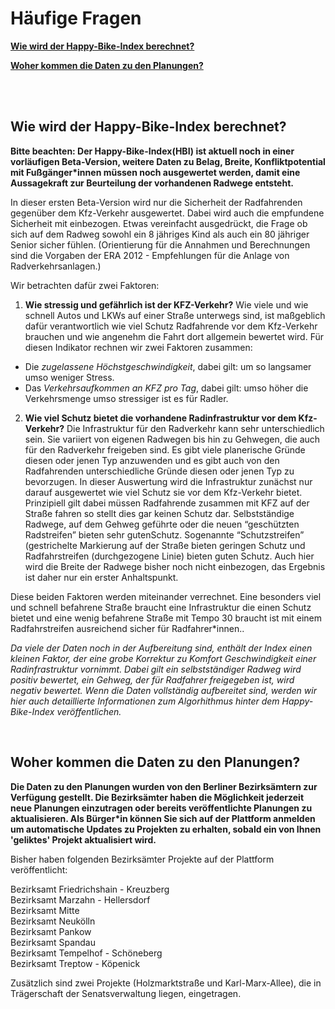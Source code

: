 # Häufige Fragen

**[Wie wird der Happy-Bike-Index berechnet?](#Wie-wird-der-Happy-Bike-Index-berechnet?)**  

**[Woher kommen die Daten zu den Planungen?](#Woher-kommen-die-Daten-zu-den-Planungen?)**  

<br> 
<br>

## Wie wird der Happy-Bike-Index berechnet?

**Bitte beachten: Der Happy-Bike-Index(HBI) ist aktuell noch in einer vorläufigen Beta-Version, weitere Daten zu Belag, Breite, Konfliktpotential mit Fußgänger\*innen müssen noch ausgewertet werden, damit eine Aussagekraft zur Beurteilung der vorhandenen Radwege entsteht.**

In dieser ersten Beta-Version wird nur die Sicherheit der Radfahrenden gegenüber dem Kfz-Verkehr ausgewertet. Dabei wird auch die empfundene Sicherheit mit einbezogen. Etwas vereinfacht ausgedrückt, die Frage ob sich auf dem Radweg sowohl ein 8 jähriges Kind als auch ein 80 jähriger Senior sicher fühlen. (Orientierung für die Annahmen und Berechnungen  sind die Vorgaben der ERA 2012 - Empfehlungen für die Anlage von Radverkehrsanlagen.)

Wir betrachten dafür zwei Faktoren:
1.    **Wie stressig und gefährlich ist der KFZ-Verkehr?**
Wie viele und wie schnell Autos und LKWs auf einer Straße unterwegs sind, ist maßgeblich dafür verantwortlich wie viel Schutz Radfahrende vor dem Kfz-Verkehr brauchen und wie angenehm die Fahrt dort allgemein bewertet wird.  Für diesen Indikator rechnen wir zwei Faktoren zusammen: 
+ Die *zugelassene Höchstgeschwindigkeit*, dabei gilt: um so langsamer umso weniger Stress.
+ Das *Verkehrsaufkommen an KFZ pro Tag*, dabei gilt: umso höher die Verkehrsmenge umso stressiger ist es für Radler.

2.    **Wie viel Schutz bietet die vorhandene Radinfrastruktur vor dem Kfz-Verkehr?**
Die Infrastruktur für den Radverkehr kann sehr unterschiedlich sein. Sie variiert von eigenen Radwegen bis hin zu Gehwegen, die auch für den Radverkehr freigeben sind. Es gibt viele planerische Gründe diesen oder jenen Typ anzuwenden und es gibt auch von den Radfahrenden unterschiedliche Gründe diesen oder jenen Typ zu bevorzugen. In dieser Auswertung wird die Infrastruktur zunächst nur darauf ausgewertet wie viel Schutz sie vor dem Kfz-Verkehr bietet. Prinzipiell gilt dabei müssen Radfahrende zusammen mit KFZ auf der Straße fahren so stellt dies gar keinen Schutz dar. Selbstständige Radwege, auf dem Gehweg geführte oder die neuen “geschützten Radstreifen” bieten sehr gutenSchutz. Sogenannte “Schutzstreifen” (gestrichelte Markierung auf der Straße bieten geringen Schutz und Radfahrstreifen (durchgezogene Linie) bieten guten Schutz. Auch hier wird die Breite der Radwege bisher noch nicht einbezogen, das Ergebnis ist daher nur ein erster Anhaltspunkt.

Diese beiden Faktoren werden miteinander verrechnet. Eine besonders viel und schnell befahrene Straße braucht eine Infrastruktur die einen Schutz bietet und eine wenig befahrene Straße mit Tempo 30 braucht ist mit einem Radfahrstreifen ausreichend sicher für Radfahrer\*innen..

*Da viele der Daten noch in der Aufbereitung sind, enthält der Index einen kleinen Faktor, der eine grobe Korrektur zu Komfort Geschwindigkeit einer Radinfrastruktur vornimmt. Dabei gilt ein selbstständiger Radweg wird positiv bewertet, ein Gehweg, der für Radfahrer freigegeben ist, wird negativ bewertet.
Wenn die Daten vollständig aufbereitet sind, werden wir hier auch detaillierte Informationen zum Algorhithmus hinter dem Happy-Bike-Index veröffentlichen.*


<br>

## Woher kommen die Daten zu den Planungen? 

**Die Daten zu den Planungen wurden von den Berliner Bezirksämtern zur Verfügung gestellt. Die Bezirksämter haben die Möglichkeit jederzeit neue Planungen einzutragen oder bereits veröffentlichte Planungen zu aktualisieren. Als  Bürger\*in können Sie sich auf der Plattform anmelden um automatische Updates zu Projekten zu erhalten, sobald ein von Ihnen 'geliktes' Projekt aktualisiert wird.**

Bisher haben folgenden Bezirksämter Projekte auf der Plattform veröffentlicht:

Bezirksamt Friedrichshain - Kreuzberg  
Bezirksamt Marzahn - Hellersdorf  
Bezirksamt Mitte  
Bezirksamt Neukölln  
Bezirksamt Pankow  
Bezirksamt Spandau  
Bezirksamt Tempelhof - Schöneberg  
Bezirksamt Treptow - Köpenick  

Zusätzlich sind zwei Projekte (Holzmarktstraße und Karl-Marx-Allee), die in Trägerschaft der Senatsverwaltung liegen, eingetragen.


